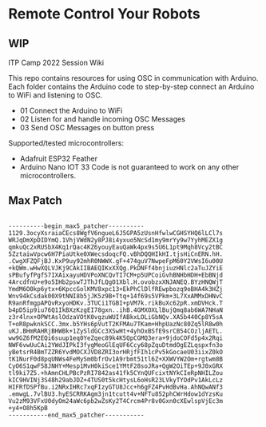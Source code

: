 # Remote Control Your Robots 
## WIP

ITP Camp 2022 Session Wiki

This repo contains resources for using OSC in communication with Arduino. 
Each folder contains the Arduino code to step-by-step connect an Arduino to WiFi and listening to OSC.

- 01 Connect the Arduino to WiFi
- 02 Listen for and handle incoming OSC Messages
- 03 Send OSC Messages on button press

Supported/tested microcontrollers: 
- Adafruit ESP32 Feather
- Arduino Nano IOT 33
Code is not guaranteed to work on any other microcontrollers.

## Max Patch
<pre><code>
----------begin_max5_patcher----------
1129.3ocyXsraiaCEcs8WgfV6ngueL6J5GPA5zUsnHfwlwCGHSYHQ6lLCl7s
WRJqDmXpDIDYmQ.1VhjVWdN2y8PJ8i4yxuo5NcSd1my9mrYy9w7YyhMEZX1g
qmkuQc2xRUSbX4Kq1rQac4KZ6youyEauQaWk4px9s5U6L1pt9Mqh8Vcy2tBC
5ZztaiwVpcw6H7PiaUtke0XWecsdoqcFQ.vBhDQQHIkHI.tjsHiCnERN.hH.
.CwgXFZQFjBJ.KxP9uy92mhR0NWWX.gF+474guV7NwpeFpM60Y2VWsI6u00U
+kQWm.wHwXQLVJKj9CAkIIBAEQIKxXXQg.PkDNFf4bnjiuzHNlc2aTuJZYiE
sPBufyfPgfS7IXAixayuHDVPoXNCQvTI7CM+p5UPCoiGvhBNHbHDH+EbBNjd
4ArcdfnU+e9o5IHb2pswTJThJfLQgO1Xbl.H.ovobzxXNJANEQ.BYzHNQWjT
YmdM6O0kp6ytx+6KpccGolKMV8xpc13+EkPhClDlfREwpbozq9oBHA4k3HZj
Wnv94kCsdak00X9tNNI8b5jJK5z9B+Ttq+14f69s5VPkm+3L7XxAMMxDHNvC
R9anRfmgpAPQvRxyoHDKv.3TUCi1TGBI+pVM7k.rikBuXc62pR.xmDVHck.T
b4pD5ip9iu76Q1IkBXzKzgEI78gxn..ihB.4GMXOXLlBujQmq8ab6WA7NHaN
z3r4lnx+OPWtAslOdzaVOtK0vgzuWUIfABkxLOLiGbNQv.XA5b440Cp8Y5sA
T+oR8pwknkSCC.3mx.b5YHs6pVutT2KFMAu7TKam+HhpUazNc80Zq5lR8w0h
uKJ.BHmRAHRjBHWBk+1ZySldGCc3XSwHt+4yhOxBSfE9srCB54COzljAETL.
ww9GZ6fM2EQi6suup1eq0YeZqec89k4K5QpCGMQ3era+9jdoCOFd5p4x2Rqi
NWF6vwUuCAi2YWdJIPkI3fygMeoGlEqUF6Ccy68pZquDtmdOgEZLqspxfn3o
yBetsrR4BmTZZR6YvdMOCXJVD8ZRI3orHRjfFIh1cPv5kGocaeU03iixZ0kO
tK1NurF0d8pqUNWs4FeMySm0bfrOv1A9rbmt51tl6Z+XXWVYW2Om+rgtwm8B
CyO6S1qwF58JNHY+Mesp1MvH0kiSce1YMtF28soJRa+QgW2OiTEp+9J0xGRX
tl9ki7Z5.+hAmnCHLPBcPzRI7842as41fk5CYnQUFcixtNYkCIeRpNHILZou
kIC9HVINj3S48h29abJDZ+4TUS0t5kcHtysL6oHsR23LVkyTYOdPv1AkLcLz
HIFRfDSPfBu.i2NRxIHRc7xqFIzyGTU8Jcc+h6gFZ4PvHdBvHa.AhNQwANf3
.emwgL.7vlBU3.hyESCRRKAgm3jn1tcutt4v+NFTu852phCWrHdow1dYzsKu
Vu2zM93VFxU0dyOm24aWc6pb2wZsKy2T4Crcm4Pr8v0Gxn0cXEwlspVjEc3m
+y4+O8h5KpB
-----------end_max5_patcher-----------
</code></pre>
